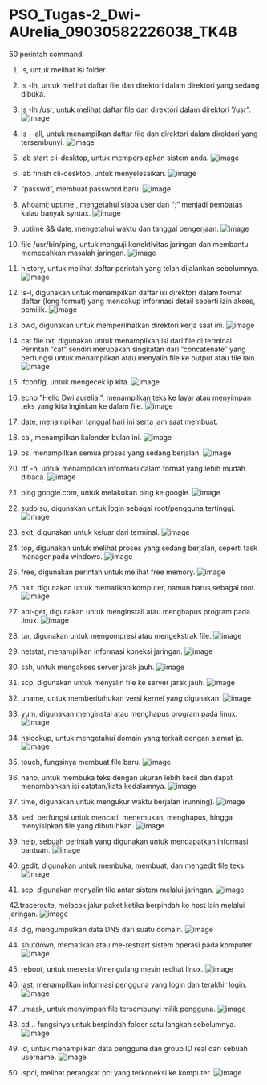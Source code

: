 # PSO_Tugas-2_Dwi-AUrelia_09030582226038_TK4B

50 perintah command:
1. ls, untuk melihat isi folder.
   
2. ls -lh, untuk melihat daftar file dan direktori dalam direktori yang sedang dibuka.
   
3. ls -lh /usr, untuk melihat daftar file dan direktori dalam direktori ”/usr”.
   ![image](https://github.com/dwiaurelia/PSO_Tugas-2_Dwi-AUrelia_09030582226038_TK4B/assets/126183346/5d20a5dc-737f-48fa-b12c-e42e51eda944)
   
4. ls --all, untuk menampilkan daftar file dan direktori dalam direktori yang tersembunyi.
   ![image](https://github.com/dwiaurelia/PSO_Tugas-2_Dwi-AUrelia_09030582226038_TK4B/assets/126183346/7667e112-4297-40b9-bdc7-dd0c8000491e)
   
5. lab start cli-desktop, untuk mempersiapkan sistem anda.
   ![image](https://github.com/dwiaurelia/PSO_Tugas-2_Dwi-AUrelia_09030582226038_TK4B/assets/126183346/cd166a21-c631-4a01-aedc-8404b487fb36)
   
6. lab finish cli-desktop, untuk menyelesaikan.
   ![image](https://github.com/dwiaurelia/PSO_Tugas-2_Dwi-AUrelia_09030582226038_TK4B/assets/126183346/42e7eedf-3cee-4454-934a-a0f2c495d0d6)
   
7. ”passwd”, membuat password baru.
   ![image](https://github.com/dwiaurelia/PSO_Tugas-2_Dwi-AUrelia_09030582226038_TK4B/assets/126183346/13e53a31-9390-4ac2-a4db-c4cacdacdd01)

8. whoami; uptime , mengetahui siapa user dan “;” menjadi pembatas kalau banyak syntax.
   ![image](https://github.com/dwiaurelia/PSO_Tugas-2_Dwi-AUrelia_09030582226038_TK4B/assets/126183346/19989230-bdbe-4616-a755-c0b14ae8b16f)

9. uptime && date, mengetahui waktu dan tanggal pengerjaan.
    ![image](https://github.com/dwiaurelia/PSO_Tugas-2_Dwi-AUrelia_09030582226038_TK4B/assets/126183346/56ed7095-855d-4e53-ab81-4667f28801c9)
    
10. file /usr/bin/ping, untuk menguji konektivitas jaringan dan membantu memecahkan masalah jaringan.
    ![image](https://github.com/dwiaurelia/PSO_Tugas-2_Dwi-AUrelia_09030582226038_TK4B/assets/126183346/f2783a6c-7138-4daf-9366-265afc4ddb8c)
    
11. history, untuk melihat daftar perintah yang telah dijalankan sebelumnya.
    ![image](https://github.com/dwiaurelia/PSO_Tugas-2_Dwi-AUrelia_09030582226038_TK4B/assets/126183346/be04d948-b5ee-4d07-8d2a-750e2f89ec8c)
    
12. ls-l, digunakan untuk menampilkan daftar isi direktori dalam format daftar (long format) yang mencakup informasi detail seperti izin akses, pemilik.
    ![image](https://github.com/dwiaurelia/PSO_Tugas-2_Dwi-AUrelia_09030582226038_TK4B/assets/126183346/deb00ac5-f8b1-42b3-8a96-8131a8c9af4a)
    
13. pwd, digunakan untuk memperlihatkan direktori kerja saat ini.
    ![image](https://github.com/dwiaurelia/PSO_Tugas-2_Dwi-AUrelia_09030582226038_TK4B/assets/126183346/ebc3c291-6e5b-4f68-9fd9-ebeb215c9b49)
    
14. cat file.txt, digunakan untuk menampilkan isi dari file di terminal. Perintah ”cat” sendiri merupakan singkatan dari ”concatenate” yang berfungsi untuk menampilkan atau menyalin file ke output atau file lain.
    ![image](https://github.com/dwiaurelia/PSO_Tugas-2_Dwi-AUrelia_09030582226038_TK4B/assets/126183346/cb86a09a-6fd8-4a9c-bd67-6764340dc4f1)
    
15. ifconfig, untuk mengecek ip kita.
    ![image](https://github.com/dwiaurelia/PSO_Tugas-2_Dwi-AUrelia_09030582226038_TK4B/assets/126183346/a53584ac-462e-4e92-8479-152253768761)
    
16. echo ”Hello Dwi aurelia!”, menampilkan teks ke layar atau menyimpan teks yang kita inginkan ke dalam file.
    ![image](https://github.com/dwiaurelia/PSO_Tugas-2_Dwi-AUrelia_09030582226038_TK4B/assets/126183346/a1b407aa-e368-4119-b1a0-c08284c25cce)
    
17. date, menampilkan tanggal hari ini serta jam saat membuat.
18. cal, menampilkan kalender bulan ini.
    ![image](https://github.com/dwiaurelia/PSO_Tugas-2_Dwi-AUrelia_09030582226038_TK4B/assets/126183346/ebf7bf77-7297-48b7-a8f0-d385caf545fd)
    
19. ps, menampilkan semua proses yang sedang berjalan.
    ![image](https://github.com/dwiaurelia/PSO_Tugas-2_Dwi-AUrelia_09030582226038_TK4B/assets/126183346/89861ebb-57ff-466b-b181-43dfdc2a6861)
    
20. df -h, untuk menampilkan informasi dalam format yang lebih mudah dibaca.
    ![image](https://github.com/dwiaurelia/PSO_Tugas-2_Dwi-AUrelia_09030582226038_TK4B/assets/126183346/4e0e85ff-87f4-4d99-886b-08b670c4f8d8)
    
21. ping google.com, untuk melakukan ping ke google.
    ![image](https://github.com/dwiaurelia/PSO_Tugas-2_Dwi-AUrelia_09030582226038_TK4B/assets/126183346/9131b498-3d08-4912-b878-b759d7556ab5)
    
22. sudo su, digunakan untuk login sebagai root/pengguna tertinggi.
    ![image](https://github.com/dwiaurelia/PSO_Tugas-2_Dwi-AUrelia_09030582226038_TK4B/assets/126183346/997f79f1-eeec-434f-9f2c-7d6b8da2fc48)
    
23. exit, digunakan untuk keluar dari terminal.
    ![image](https://github.com/dwiaurelia/PSO_Tugas-2_Dwi-AUrelia_09030582226038_TK4B/assets/126183346/6c0e6276-a254-4010-9807-5a523e46e361)
    
24. top, digunakan untuk melihat proses yang sedang berjalan, seperti task manager pada windows.
    ![image](https://github.com/dwiaurelia/PSO_Tugas-2_Dwi-AUrelia_09030582226038_TK4B/assets/126183346/a5effcb9-d7d2-406c-981f-f29dfb2757a5)
    
25. free, digunakan perintah untuk melihat free memory.
    ![image](https://github.com/dwiaurelia/PSO_Tugas-2_Dwi-AUrelia_09030582226038_TK4B/assets/126183346/e811320f-330a-459b-bfa1-1094b791562e)

26. halt, digunakan untuk mematikan komputer, namun harus sebagai root.
    ![image](https://github.com/dwiaurelia/PSO_Tugas-2_Dwi-AUrelia_09030582226038_TK4B/assets/126183346/f84a7fcc-a177-4eca-b499-a4c93fe02961)
    
27. apt-get, digunakan untuk menginstall atau menghapus program pada linux.
    ![image](https://github.com/dwiaurelia/PSO_Tugas-2_Dwi-AUrelia_09030582226038_TK4B/assets/126183346/98fbbae1-c28e-4da0-8d6c-c8417f77c256)
    
28. tar, digunakan untuk mengompresi atau mengekstrak file.
    ![image](https://github.com/dwiaurelia/PSO_Tugas-2_Dwi-AUrelia_09030582226038_TK4B/assets/126183346/2a13c411-1021-485e-95f1-ca16e93d9f2c)

29. netstat, menampilkan informasi koneksi jaringan.
    ![image](https://github.com/dwiaurelia/PSO_Tugas-2_Dwi-AUrelia_09030582226038_TK4B/assets/126183346/df841ff3-80d5-49aa-86e0-fde60790ea87)
    
30. ssh, untuk mengakses server jarak jauh.
     ![image](https://github.com/dwiaurelia/PSO_Tugas-2_Dwi-AUrelia_09030582226038_TK4B/assets/126183346/e2b19ca8-2f75-4c5d-a162-8f2ac52c81f7)
     
31. scp, digunakan untuk menyalin file ke server jarak jauh.
     ![image](https://github.com/dwiaurelia/PSO_Tugas-2_Dwi-AUrelia_09030582226038_TK4B/assets/126183346/895049f1-6be1-4f55-a67d-006b4bd645e0)
     
32. uname, untuk memberitahukan versi kernel yang digunakan.
     ![image](https://github.com/dwiaurelia/PSO_Tugas-2_Dwi-AUrelia_09030582226038_TK4B/assets/126183346/b22db7ae-9019-496f-bc03-30ad58b5440b)
     
33. yum, digunakan menginstal atau menghapus program pada linux.
    ![image](https://github.com/dwiaurelia/PSO_Tugas-2_Dwi-AUrelia_09030582226038_TK4B/assets/126183346/fb0db6cb-365e-4cf0-ba5b-9f51dee85cd5)
    
34. nslookup, untuk mengetahui domain yang terkait dengan alamat ip.
    ![image](https://github.com/dwiaurelia/PSO_Tugas-2_Dwi-AUrelia_09030582226038_TK4B/assets/126183346/80b3d614-508e-4931-a267-28683cadae74)
    
35. touch, fungsinya membuat file baru.
    ![image](https://github.com/dwiaurelia/PSO_Tugas-2_Dwi-AUrelia_09030582226038_TK4B/assets/126183346/5882c6ca-9669-4237-931c-622ee119f1c8)
    
36. nano, untuk membuka teks dengan ukuran lebih kecil dan dapat menambahkan isi catatan/kata kedalamnya.
    ![image](https://github.com/dwiaurelia/PSO_Tugas-2_Dwi-AUrelia_09030582226038_TK4B/assets/126183346/f64c56d3-ff72-4b9b-b14d-dc1fead741bf)
    
37. time, digunakan untuk mengukur waktu berjalan (running).
    ![image](https://github.com/dwiaurelia/PSO_Tugas-2_Dwi-AUrelia_09030582226038_TK4B/assets/126183346/0387c95a-c416-4e6e-b194-eaca2c6cc85e)
    
38. sed, berfungsi untuk mencari, menemukan, menghapus, hingga menyisipkan file yang dibutuhkan.
    ![image](https://github.com/dwiaurelia/PSO_Tugas-2_Dwi-AUrelia_09030582226038_TK4B/assets/126183346/d325ac6b-66a0-4fe8-abbe-4a0572c05dc0)
    
39. help, sebuah perintah yang digunakan untuk mendapatkan informasi bantuan.
    ![image](https://github.com/dwiaurelia/PSO_Tugas-2_Dwi-AUrelia_09030582226038_TK4B/assets/126183346/3a59e1f9-2d32-45e6-9f5e-35fa7bc1c984)
    
40. gedit, digunakan untuk membuka, membuat, dan mengedit file teks.
    ![image](https://github.com/dwiaurelia/PSO_Tugas-2_Dwi-AUrelia_09030582226038_TK4B/assets/126183346/dc9a8caf-704e-4cb0-82be-feb39fae3eca)
    
41. scp, digunakan menyalin file antar sistem melalui jaringan.
    ![image](https://github.com/dwiaurelia/PSO_Tugas-2_Dwi-AUrelia_09030582226038_TK4B/assets/126183346/64d737e6-a197-457f-bc1b-102a737322e7)
    
42.traceroute, melacak jalur paket ketika berpindah ke host lain melalui jaringan.
   ![image](https://github.com/dwiaurelia/PSO_Tugas-2_Dwi-AUrelia_09030582226038_TK4B/assets/126183346/2b63d1ab-b824-4303-9c08-e8df53a1f8c1)
   
43. dig, mengumpulkan data DNS dari suatu domain.
    ![image](https://github.com/dwiaurelia/PSO_Tugas-2_Dwi-AUrelia_09030582226038_TK4B/assets/126183346/8a34aa94-d799-4736-9c8e-1f3537db0a32)
    
44. shutdown, mematikan atau me-restrart sistem operasi pada komputer.
    ![image](https://github.com/dwiaurelia/PSO_Tugas-2_Dwi-AUrelia_09030582226038_TK4B/assets/126183346/8da4b1af-8066-43d6-8e58-ab26da211e81)
    
45. reboot, untuk merestart/mengulang mesin redhat linux.
    ![image](https://github.com/dwiaurelia/PSO_Tugas-2_Dwi-AUrelia_09030582226038_TK4B/assets/126183346/eebdec3d-9aa8-40da-a418-07ebd80c94b9)
    
46. last, menampilkan informasi pengguna yang login dan terakhir login.
    ![image](https://github.com/dwiaurelia/PSO_Tugas-2_Dwi-AUrelia_09030582226038_TK4B/assets/126183346/1de1f379-e361-41ba-8d16-0d0ef8eba12e)
    
47. umask, untuk menyimpan file tersembunyi milik pengguna.
    ![image](https://github.com/dwiaurelia/PSO_Tugas-2_Dwi-AUrelia_09030582226038_TK4B/assets/126183346/e1a7201b-1992-4fc4-989e-8ad114b04db8)
    
48. cd .. fungsinya untuk berpindah folder satu langkah sebelumnya.
    ![image](https://github.com/dwiaurelia/PSO_Tugas-2_Dwi-AUrelia_09030582226038_TK4B/assets/126183346/5476e784-289a-43e9-86da-8d617ac1fada)
    
49. id, untuk menampilkan data pengguna dan group ID real dari sebuah username.
    ![image](https://github.com/dwiaurelia/PSO_Tugas-2_Dwi-AUrelia_09030582226038_TK4B/assets/126183346/2b1032a1-e933-4d09-a8dd-fbe911bc7225)
    
50. lspci, melihat perangkat pci yang terkoneksi ke komputer.
    ![image](https://github.com/dwiaurelia/PSO_Tugas-2_Dwi-AUrelia_09030582226038_TK4B/assets/126183346/4d20a739-a806-451a-80b1-114c3666cc34)





  
